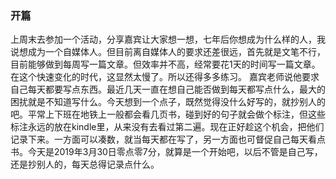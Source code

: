 ### 开篇

   上周末去参加一个活动，分享嘉宾让大家想一想，七年后你想成为什么样的人，我说想成为一个自媒体人。但目前离自媒体人的要求还差很远，首先就是文笔不行，目前能够做到每周写一篇文章。但效率并不高，经常要花1天的时间写一篇文章。在这个快速变化的时代，这显然太慢了。所以还得多多练习。 嘉宾老师说他要求自己每天都要写点东西。最近几天一直在想自己能否做到每天都写点什么，最大的困扰就是不知道写什么。今天想到一个点子，既然觉得没什么好写的，就抄别人的吧。平常上下班在地铁上一般都会看几页书，碰到好的句子就会做个标注，但这些标注永远的放在kindle里，从来没有去看过第二遍。现在正好趁这个机会，把他们记录下来。一方面可以凑数，就当每天都在写了，另一方面也可督促自己每天看点书。今天是2019年3月30日零点零7分，就算是一个开始吧，以后不管是自己写，还是抄别人的，每天总得记录点什么。

